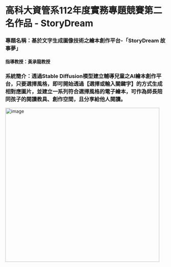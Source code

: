 # 高科大資管系112年度實務專題競賽第二名作品 - StoryDream

### 專題名稱：基於文字生成圖像技術之繪本創作平台-「StoryDream 故事夢」

#### 指導教授：黃承龍教授

### 系統簡介：透過Stable Diffusion模型建立輔導兒童之AI繪本創作平台，只要選擇風格，即可開始透過【選擇或輸入關鍵字】的方式生成相對應圖片，並建立一系列符合選擇風格的電子繪本，可作為師長陪同孩子的閱讀教具、創作空間，且分享給他人閱讀。

<img width="481" alt="image" src="https://github.com/clin92154/StoryDream/assets/57654809/f40ea11f-c3ad-4372-8178-c529c21299aa">
